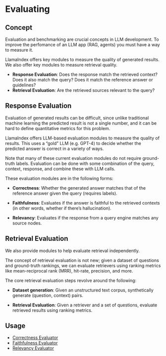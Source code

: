 # Evaluating

## Concept

Evaluation and benchmarking are crucial concepts in LLM development. To improve the perfomance of an LLM app (RAG, agents) you must have a way to measure it.

LlamaIndex offers key modules to measure the quality of generated results. We also offer key modules to measure retrieval quality.

- **Response Evaluation**: Does the response match the retrieved context? Does it also match the query? Does it match the reference answer or guidelines?
- **Retrieval Evaluation**: Are the retrieved sources relevant to the query?

## Response Evaluation

Evaluation of generated results can be difficult, since unlike traditional machine learning the predicted result is not a single number, and it can be hard to define quantitative metrics for this problem.

LlamaIndex offers LLM-based evaluation modules to measure the quality of results. This uses a “gold” LLM (e.g. GPT-4) to decide whether the predicted answer is correct in a variety of ways.

Note that many of these current evaluation modules do not require ground-truth labels. Evaluation can be done with some combination of the query, context, response, and combine these with LLM calls.

These evaluation modules are in the following forms:

- **Correctness**: Whether the generated answer matches that of the reference answer given the query (requires labels).

- **Faithfulness**: Evaluates if the answer is faithful to the retrieved contexts (in other words, whether if there’s hallucination).

- **Relevancy**: Evaluates if the response from a query engine matches any source nodes.

## Retrieval Evaluation

We also provide modules to help evaluate retrieval independently.

The concept of retrieval evaluation is not new; given a dataset of questions and ground-truth rankings, we can evaluate retrievers using ranking metrics like mean-reciprocal rank (MRR), hit-rate, precision, and more.

The core retrieval evaluation steps revolve around the following:

- **Dataset generation**: Given an unstructured text corpus, synthetically generate (question, context) pairs.

- **Retrieval Evaluation**: Given a retriever and a set of questions, evaluate retrieved results using ranking metrics.

## Usage

- [Correctness Evaluator](correctness.md)
- [Faithfulness Evaluator](faithfulness.md)
- [Relevancy Evaluator](relevancy.md)
